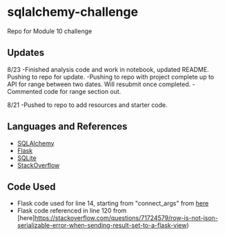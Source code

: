 # sqlalchemy-challenge
Repo for Module 10 challenge

## Updates
8/23 -Finished analysis code and work in notebook, updated README. Pushing to repo for update.
     -Pushing to repo with project complete up to API for range between two dates. Will resubmit once completed.
     -Commented code for range section out.
     
8/21 -Pushed to repo to add resources and starter code.

## Languages and References
- [SQLAlchemy](https://www.sqlalchemy.org/)
- [Flask](https://flask.palletsprojects.com/en/2.3.x/)
- [SQLite](https://www.sqlite.org/docs.html)
- [StackOverflow](https://stackoverflow.com/)


## Code Used
- Flask code used for line 14, starting from "connect_args" from [here](https://stackoverflow.com/questions/15140554/programmingerror-thread-error-in-sqlalchemy)
- Flask code referenced in line 120 from [here]https://stackoverflow.com/questions/71724579/row-is-not-json-serializable-error-when-sending-result-set-to-a-flask-view)
